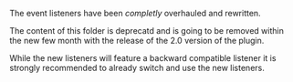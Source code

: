 The event listeners have been *completly* overhauled and rewritten.

The content of this folder is deprecatd and is going to be removed within the new few month with the release of the 2.0 version of the plugin.

While the new listeners will feature a backward compatible listener it is strongly recommended to already switch and use the new listeners.